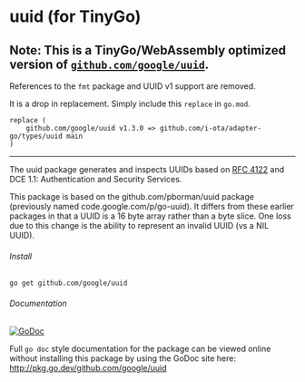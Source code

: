 # uuid (for TinyGo)

## Note: This is a TinyGo/WebAssembly optimized version of [`github.com/google/uuid`](https://github.com/google/uuid).

References to the `fmt` package and UUID v1 support are removed.

It is a drop in replacement. Simply include this `replace` in `go.mod`.

```
replace (
	github.com/google/uuid v1.3.0 => github.com/i-ota/adapter-go/types/uuid main
)
```

---------------------

The uuid package generates and inspects UUIDs based on
[RFC 4122](http://tools.ietf.org/html/rfc4122)
and DCE 1.1: Authentication and Security Services.

This package is based on the github.com/pborman/uuid package (previously named
code.google.com/p/go-uuid).  It differs from these earlier packages in that
a UUID is a 16 byte array rather than a byte slice.  One loss due to this
change is the ability to represent an invalid UUID (vs a NIL UUID).

###### Install
`go get github.com/google/uuid`

###### Documentation 
[![GoDoc](https://godoc.org/github.com/google/uuid?status.svg)](http://godoc.org/github.com/google/uuid)

Full `go doc` style documentation for the package can be viewed online without
installing this package by using the GoDoc site here: 
http://pkg.go.dev/github.com/google/uuid